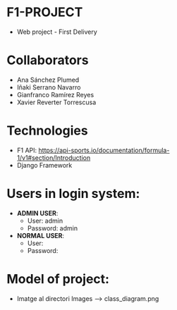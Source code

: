 # F1-PROJECT
* Web project - First Delivery
# Collaborators
* Ana Sánchez Plumed
* Iñaki Serrano Navarro
* Gianfranco Ramírez Reyes
* Xavier Reverter Torrescusa
# Technologies
* F1 API: https://api-sports.io/documentation/formula-1/v1#section/Introduction
* Django Framework
# Users in login system:
* **ADMIN USER**: 
    * User: admin
    * Password: admin
* **NORMAL USER**:
    * User:
    * Password:


# Model of project:
* Imatge al directori Images --> class_diagram.png


